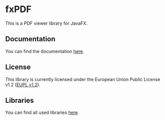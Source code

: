 # fxPDF

This is a PDF viewer library for JavaFX.

## Documentation

You can find the documentation [here](https://github.com/Patr1ick/fxPDF/wiki).

## License

This library is currently licensed under the European Union Public License v1.2 ([EUPL v1.2](https://eupl.eu/1.2/en/)).

## Libraries

You can find all used libraries [here](Libraries.md).
